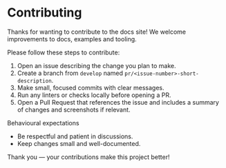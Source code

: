 # Contributing

Thanks for wanting to contribute to the docs site! We welcome improvements to docs, examples and tooling.

Please follow these steps to contribute:

1. Open an issue describing the change you plan to make.
2. Create a branch from `develop` named `pr/<issue-number>-short-description`.
3. Make small, focused commits with clear messages.
4. Run any linters or checks locally before opening a PR.
5. Open a Pull Request that references the issue and includes a summary of changes and screenshots if relevant.

Behavioural expectations
- Be respectful and patient in discussions.
- Keep changes small and well-documented.

Thank you — your contributions make this project better!
